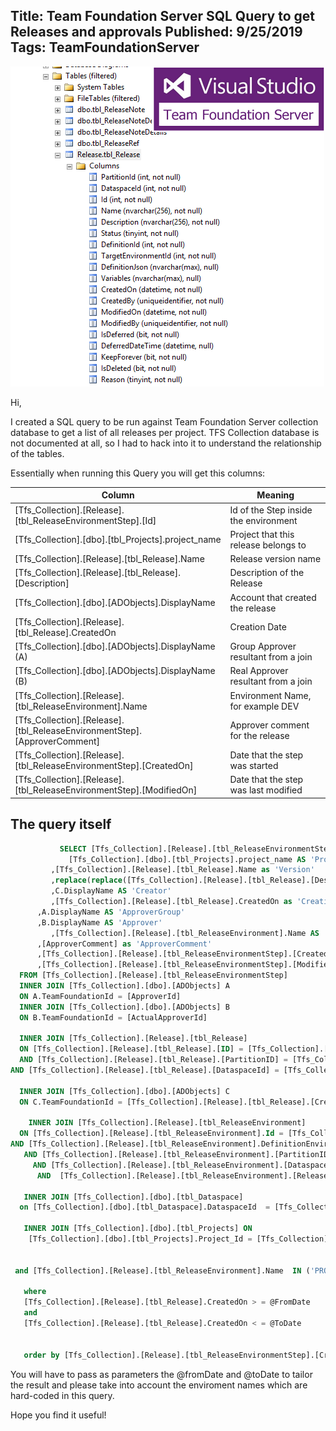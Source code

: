 Title: Team Foundation Server SQL Query to get Releases and approvals
Published: 9/25/2019
Tags: TeamFoundationServer
---

![tfssql](/images/sqltfs.PNG)

Hi,

I created a SQL query to be run against Team Foundation Server collection database to get a list of all releases per project.
TFS Collection database is not documented at all, so I had to hack into it to understand the relationship of the tables.

Essentially when running this Query you will get this columns:

| Column | Meaning  |
|---|---|
|  [Tfs_Collection].[Release].[tbl_ReleaseEnvironmentStep].[Id] | Id of the Step inside the environment   |
| [Tfs_Collection].[dbo].[tbl_Projects].project_name | Project that this release belongs to  |
| [Tfs_Collection].[Release].[tbl_Release].Name  | Release version name  |
| [Tfs_Collection].[Release].[tbl_Release].[Description]  | Description of the Release  |
| [Tfs_Collection].[dbo].[ADObjects].DisplayName  | Account that created the release  |
|  [Tfs_Collection].[Release].[tbl_Release].CreatedOn | Creation Date  |
|  [Tfs_Collection].[dbo].[ADObjects].DisplayName (A) | Group Approver resultant from a join  |
|  [Tfs_Collection].[dbo].[ADObjects].DisplayName (B) | Real Approver resultant from a join  |
| [Tfs_Collection].[Release].[tbl_ReleaseEnvironment].Name  | Environment Name, for example DEV  |
|  [Tfs_Collection].[Release].[tbl_ReleaseEnvironmentStep].[ApproverComment] | Approver comment for the release  |
| [Tfs_Collection].[Release].[tbl_ReleaseEnvironmentStep].[CreatedOn]  | Date that the step was started  |
| [Tfs_Collection].[Release].[tbl_ReleaseEnvironmentStep].[ModifiedOn]  | Date that the step was last modified  |

## The query itself

```sql
	       SELECT [Tfs_Collection].[Release].[tbl_ReleaseEnvironmentStep].[Id]
             [Tfs_Collection].[dbo].[tbl_Projects].project_name AS 'Project'
         ,[Tfs_Collection].[Release].[tbl_Release].Name as 'Version'
         ,replace(replace([Tfs_Collection].[Release].[tbl_Release].[Description],char(10),''),char(13),'') AS 'Description'
         ,C.DisplayName AS 'Creator'
         ,[Tfs_Collection].[Release].[tbl_Release].CreatedOn as 'CreationDate'
      ,A.DisplayName AS 'ApproverGroup'
      ,B.DisplayName AS 'Approver'
         ,[Tfs_Collection].[Release].[tbl_ReleaseEnvironment].Name AS 'Environment'
      ,[ApproverComment] as 'ApproverComment'
      ,[Tfs_Collection].[Release].[tbl_ReleaseEnvironmentStep].[CreatedOn]  as 'StepCreationDate'
      ,[Tfs_Collection].[Release].[tbl_ReleaseEnvironmentStep].[ModifiedOn] as 'StepModDate'
  FROM [Tfs_Collection].[Release].[tbl_ReleaseEnvironmentStep]
  INNER JOIN [Tfs_Collection].[dbo].[ADObjects] A
  ON A.TeamFoundationId = [ApproverId]
  INNER JOIN [Tfs_Collection].[dbo].[ADObjects] B
  ON B.TeamFoundationId = [ActualApproverId]

  INNER JOIN [Tfs_Collection].[Release].[tbl_Release]
  ON [Tfs_Collection].[Release].[tbl_Release].[ID] = [Tfs_Collection].[Release].[tbl_ReleaseEnvironmentStep].ReleaseID
  AND [Tfs_Collection].[Release].[tbl_Release].[PartitionID] = [Tfs_Collection].[Release].[tbl_ReleaseEnvironmentStep].PartitionID
AND [Tfs_Collection].[Release].[tbl_Release].[DataspaceId] = [Tfs_Collection].[Release].[tbl_ReleaseEnvironmentStep].DataspaceId

  INNER JOIN [Tfs_Collection].[dbo].[ADObjects] C
  ON C.TeamFoundationId = [Tfs_Collection].[Release].[tbl_Release].[CreatedBy]
    
    INNER JOIN [Tfs_Collection].[Release].[tbl_ReleaseEnvironment]
  ON [Tfs_Collection].[Release].[tbl_ReleaseEnvironment].Id = [Tfs_Collection].[Release].[tbl_ReleaseEnvironmentStep].ReleaseEnvironmentId
AND [Tfs_Collection].[Release].[tbl_ReleaseEnvironment].DefinitionEnvironmentId = [Tfs_Collection].[Release].[tbl_ReleaseEnvironmentStep].DefinitionEnvironmentId
   AND [Tfs_Collection].[Release].[tbl_ReleaseEnvironment].[PartitionID] = [Tfs_Collection].[Release].[tbl_ReleaseEnvironmentStep].PartitionID
     AND [Tfs_Collection].[Release].[tbl_ReleaseEnvironment].[DataspaceId] = [Tfs_Collection].[Release].[tbl_ReleaseEnvironmentStep].DataspaceId
      AND  [Tfs_Collection].[Release].[tbl_ReleaseEnvironment].[ReleaseId] = [Tfs_Collection].[Release].[tbl_ReleaseEnvironmentStep].ReleaseID

   INNER JOIN [Tfs_Collection].[dbo].[tbl_Dataspace]
  on [Tfs_Collection].[dbo].[tbl_Dataspace].DataspaceId  = [Tfs_Collection].[Release].[tbl_ReleaseEnvironmentStep].DataspaceId

   INNER JOIN [Tfs_Collection].[dbo].[tbl_Projects] ON
    [Tfs_Collection].[dbo].[tbl_Projects].Project_Id = [Tfs_Collection].[dbo].[tbl_Dataspace].DataspaceIdentifier

  
 and [Tfs_Collection].[Release].[tbl_ReleaseEnvironment].Name  IN ('PROD', 'TEST','DEV')

   where 
   [Tfs_Collection].[Release].[tbl_Release].CreatedOn > = @FromDate 
   and
   [Tfs_Collection].[Release].[tbl_Release].CreatedOn < = @ToDate


   order by [Tfs_Collection].[Release].[tbl_ReleaseEnvironmentStep].[CreatedOn] 
```

You will have to pass as parameters the @fromDate and @toDate to tailor the result and please take into account the enviroment names which are 
hard-coded in this query.

Hope you find it useful!

